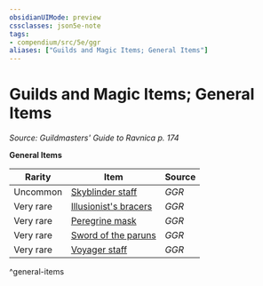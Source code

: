 ```yaml
---
obsidianUIMode: preview
cssclasses: json5e-note
tags:
- compendium/src/5e/ggr
aliases: ["Guilds and Magic Items; General Items"]
---
```

# Guilds and Magic Items; General Items
*Source: Guildmasters' Guide to Ravnica p. 174* 

**General Items**

| Rarity | Item | Source |
|--------|------|--------|
| Uncommon | [Skyblinder staff](Mechanics/items/skyblinder-staff-ggr.md) | *GGR* |
| Very rare | [Illusionist's bracers](Mechanics/items/illusionists-bracers-ggr.md) | *GGR* |
| Very rare | [Peregrine mask](Mechanics/items/peregrine-mask-ggr.md) | *GGR* |
| Very rare | [Sword of the paruns](Mechanics/items/sword-of-the-paruns-ggr.md) | *GGR* |
| Very rare | [Voyager staff](Mechanics/items/voyager-staff-ggr.md) | *GGR* |
^general-items